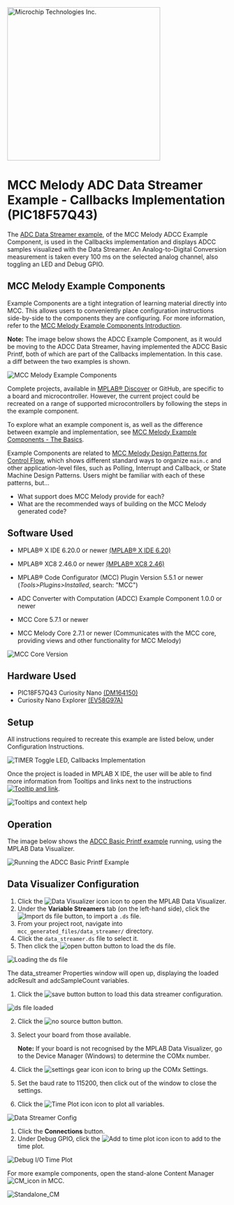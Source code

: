 <a target="_blank" href="https://www.microchip.com/" id="top-of-page">
   <picture>
      <source media="(prefers-color-scheme: light)" srcset="images/mchp_logo_light.png" width="350">
      <source media="(prefers-color-scheme: dark)" srcset="images/mchp_logo_dark.png" width="350">
      <img alt="Microchip Technologies Inc." src="https://www.microchip.com/content/experience-fragments/mchp/en_us/site/header/master/_jcr_content/root/responsivegrid/header/logo.coreimg.100.300.png/1605828081463/microchip.png">
   </picture>
</a>

# MCC Melody ADC Data Streamer Example - Callbacks Implementation (PIC18F57Q43)

The [ADC Data Streamer example](https://onlinedocs.microchip.com/v2/keyword-lookup?keyword=MCC.MELODY.EXAMPLES.RUNNING.ADCC.DATA.STREAMER&version=latest&redirect=true "Analog-to-Digital Conversion (ADC) Data Streamer example"), of the MCC Melody ADCC Example Component, is used in the Callbacks implementation and displays ADCC samples visualized with the Data Streamer. An Analog-to-Digital Conversion measurement is taken every 100 ms on the selected analog channel, also toggling an LED and Debug GPIO.

## MCC Melody Example Components
Example Components are a tight integration of learning material directly into MCC. This allows users to conveniently place configuration instructions side-by-side to the components they are configuring. For more information, refer to the [MCC Melody Example Components Introduction](https://onlinedocs.microchip.com/v2/keyword-lookup?keyword=MCC.MELODY.EXAMPLES&version=latest&redirect=true). 

**Note:** The image below shows the ADCC Example Component, as it would be moving to the ADCC Data Streamer, having implemented the ADCC Basic Printf, both of which are part of the Callbacks implementation. In this case. a diff between the two examples is shown. 

![MCC Melody Example Components](images/ADCCDataStreamer_CallbacksFromBasiPrintfCallbacks-Intro.png)


Complete projects, available in [MPLAB® Discover](https://mplab-discover.microchip.com) or GitHub, are specific to a board and microcontroller. However, the current project could be recreated on a range of supported microcontrollers by following the steps in the example component.

To explore what an example component is, as well as the difference between example and implementation, see [MCC Melody Example Components - The Basics](https://onlinedocs.microchip.com/v2/keyword-lookup?keyword=MCC.MELODY.EXAMPLES.BASICS&version=latest&redirect=true).

Example Components are related to [MCC Melody Design Patterns for Control Flow](https://onlinedocs.microchip.com/g/GUID-7CE1AEE9-2487-4E7B-B26B-93A577BA154E), which shows different standard ways to organize `main.c` and other application-level files, such as Polling, Interrupt and Callback, or State Machine Design Patterns. Users might be familiar with each of these patterns, but...
- What support does MCC Melody provide for each?
- What are the recommended ways of building on the MCC Melody generated code? 

## Software Used
- MPLAB® X IDE 6.20.0 or newer [(MPLAB® X IDE 6.20)](https://www.microchip.com/en-us/development-tools-tools-and-software/mplab-x-ide)
- MPLAB® XC8 2.46.0 or newer [(MPLAB® XC8 2.46)](https://www.microchip.com/en-us/tools-resources/develop/mplab-xc-compilers/xc8)

- MPLAB® Code Configurator (MCC) Plugin Version 5.5.1 or newer (*Tools>Plugins>Installed*, search: "MCC")
- ADC Converter with Computation (ADCC) Example Component 1.0.0 or newer
- MCC Core 5.7.1 or newer 
- MCC Melody Core 2.7.1 or newer (Communicates with the MCC core, providing views and other functionality for MCC Melody)

![MCC Core Version](images/MCC_Core_ContentLibrary_Versions.png)  


## Hardware Used
- PIC18F57Q43 Curiosity Nano [(DM164150)](https://www.microchip.com/en-us/development-tool/DM164150)
- Curiosity Nano Explorer [(EV58G97A)](https://www.microchip.com/en-us/development-tool/EV58G97A)


## Setup
All instructions required to recreate this example are listed below, under Configuration Instructions.   

![TIMER Toggle LED, Callbacks Implementation](images/ADCC_DataStreamer_Callbacks-ConfigComplete.png)

Once the project is loaded in MPLAB X IDE, the user will be able to find more information from Tooltips and links next to the instructions 
[![Tooltip and link](images/Icon-info-circle-fill.png "Find the Tx pin from your schematic and set it in Pin Grid View.")](https://onlinedocs.microchip.com/v2/keyword-lookup?keyword=MCC.MELODY.CONFIGHELP.UART.CNANO&version=latest&redirect=true).


![Tooltips and context help](images/PinsConfiguration_SelectPinForUartTx.png)


## Operation
The image below shows the [ADCC Basic Printf example](https://onlinedocs.microchip.com/v2/keyword-lookup?keyword=MCC.MELODY.EXAMPLES.RUNNING.ADCC.PRINTF&version=latest&redirect=true
) running, using the MPLAB Data Visualizer.

![Running the ADCC Basic Printf Example](images/Running_the_ADCC_Data_Streamer_Example.png)

## Data Visualizer Configuration

1) Click the ![Data Visualizer icon](images/Icon-MPLAB-DataVisualizer_1cm.png) icon to open the MPLAB Data Visualizer.
2) Under the **Variable Streamers** tab (on the left-hand side), click the ![Import ds file](images/button-import-ds-file.png "Import DS file.") button, to import a `.ds` file.
3) From your project root, navigate into `mcc_generated_files/data_streamer/` directory.
4) Click the `data_streamer.ds` file to select it. 
5) Then click the ![open button](images/button-open.png) button to load the ds file.

![Loading the ds file](images/RunningDataStreamerEx-Open_ds_file_12cm.png)

The data_streamer Properties window will open up, displaying the loaded adcResult and adcSampleCount variables. 

1) Click the ![save button](images/button-save.png) button to load this data streamer configuration. 

![ds file loaded](images/ds_file_loaded_1_12cm.png)

2) Click the ![no source button](images/button-no-source.png) button.
3) Select your board from those available. 

   **Note:** If your board is not recognised by the MPLAB Data Visualizer, go to the Device Manager (Windows) to determine the COMx number.  

4) Click the ![settings gear icon](images/Icon-DataVisualizer-SettingsGear.png) icon to bring up the COMx Settings. 
5) Set the baud rate to 115200, then click out of the window to close the settings. 
6) Click the ![Time Plot icon](images/Icon-DataVisualizer_TimePlot.png) icon to plot all variables. 

![Data Streamer Config](images/DataStreamerConfig_25cm.png)

1) Click the **Connections** button.
2) Under Debug GPIO, click the ![Add to time plot icon](images/Icon-DataVisualizer_TimePlot.png "Display as raw data on time plot.") icon to add to the time plot.

![Debug I/O Time Plot](images/DebugIO_TimePlot_8cm.png)

For more example components, open the stand-alone Content Manager ![CM_icon](images/Icon-MPLAB-CM24.png) in MCC. 

![Standalone_CM](images/MCC_ContentManager_Examples_18cm.png) 

